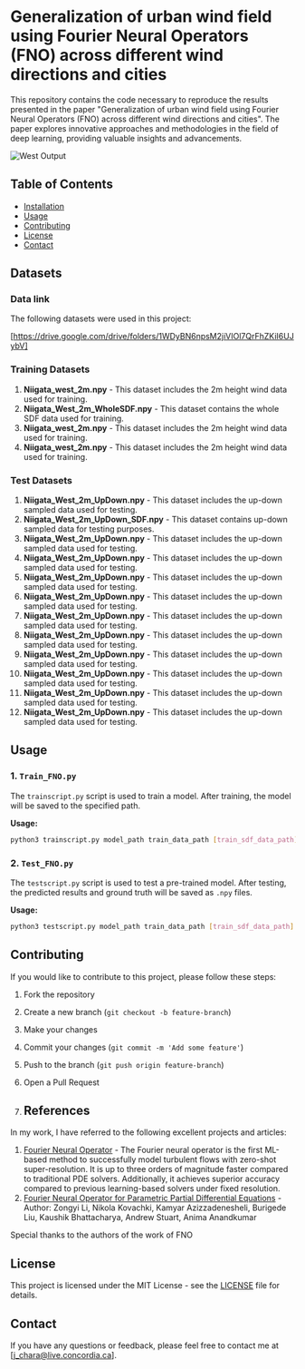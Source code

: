 # Generalization of urban wind field using Fourier Neural Operators (FNO) across different wind directions and cities

This repository contains the code necessary to reproduce the results presented in the paper "Generalization of urban wind field using Fourier Neural Operators (FNO) across different wind directions and cities". The paper explores innovative approaches and methodologies in the field of deep learning, providing valuable insights and advancements.

![West Output](pics/20240701TestPatches5mDelta0Niigata5in25outWestComparison0.gif)

## Table of Contents

- [Installation](#installation)
- [Usage](#usage)
- [Contributing](#contributing)
- [License](#license)
- [Contact](#contact)

## Datasets

### Data link
The following datasets were used in this project:

[https://drive.google.com/drive/folders/1WDyBN6npsM2jiVIOl7QrFhZKiI6UJybV]


### Training Datasets

1. **Niigata_west_2m.npy** - This dataset includes the 2m height wind data used for training.
2. **Niigata_West_2m_WholeSDF.npy** - This dataset contains the whole SDF data used for training.
3. **Niigata_west_2m.npy** - This dataset includes the 2m height wind data used for training.
4. **Niigata_west_2m.npy** - This dataset includes the 2m height wind data used for training.
   

### Test Datasets
1. **Niigata_West_2m_UpDown.npy** - This dataset includes the up-down sampled data used for testing.
2. **Niigata_West_2m_UpDown_SDF.npy** - This dataset contains up-down sampled data for testing purposes.
3. **Niigata_West_2m_UpDown.npy** - This dataset includes the up-down sampled data used for testing.
4. **Niigata_West_2m_UpDown.npy** - This dataset includes the up-down sampled data used for testing.
5. **Niigata_West_2m_UpDown.npy** - This dataset includes the up-down sampled data used for testing.
6. **Niigata_West_2m_UpDown.npy** - This dataset includes the up-down sampled data used for testing.
7. **Niigata_West_2m_UpDown.npy** - This dataset includes the up-down sampled data used for testing.
8. **Niigata_West_2m_UpDown.npy** - This dataset includes the up-down sampled data used for testing.
9. **Niigata_West_2m_UpDown.npy** - This dataset includes the up-down sampled data used for testing.
10. **Niigata_West_2m_UpDown.npy** - This dataset includes the up-down sampled data used for testing.
11. **Niigata_West_2m_UpDown.npy** - This dataset includes the up-down sampled data used for testing.
12. **Niigata_West_2m_UpDown.npy** - This dataset includes the up-down sampled data used for testing.

## Usage

### 1. `Train_FNO.py`

The `trainscript.py` script is used to train a model. After training, the model will be saved to the specified path.

**Usage:**

```bash
python3 trainscript.py model_path train_data_path [train_sdf_data_path]
```

### 2. `Test_FNO.py`

The `testscript.py` script is used to test a pre-trained model. After testing, the predicted results and ground truth will be saved as `.npy` files.

**Usage:**

```bash
python3 testscript.py model_path train_data_path [train_sdf_data_path] test_data_path [test_sdf_data_path]
```



## Contributing

If you would like to contribute to this project, please follow these steps:

1. Fork the repository
2. Create a new branch (`git checkout -b feature-branch`)
3. Make your changes
4. Commit your changes (`git commit -m 'Add some feature'`)
5. Push to the branch (`git push origin feature-branch`)
6. Open a Pull Request

7. ## References

In my work, I have referred to the following excellent projects and articles:

1. [Fourier Neural Operator](https://github.com/neuraloperator/neuraloperator) - The Fourier neural operator is the first ML-based method to successfully model turbulent flows with zero-shot super-resolution. It is up to three orders of magnitude faster compared to traditional PDE solvers. Additionally, it achieves superior accuracy compared to previous learning-based solvers under fixed resolution.
2. [Fourier Neural Operator for Parametric Partial Differential Equations](https://arxiv.org/abs/2010.08895) - Author: Zongyi Li, Nikola Kovachki, Kamyar Azizzadenesheli, Burigede Liu, Kaushik Bhattacharya, Andrew Stuart, Anima Anandkumar


Special thanks to the authors of the work of FNO




## License

This project is licensed under the MIT License - see the [LICENSE](LICENSE) file for details.

## Contact

If you have any questions or feedback, please feel free to contact me at [j_chara@live.concordia.ca].
